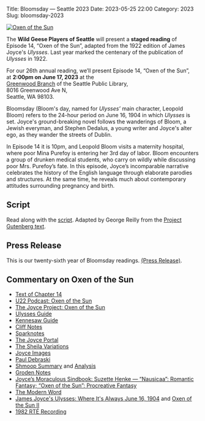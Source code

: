 Title: Bloomsday — Seattle 2023
Date: 2023-05-25 22:00
Category: 2023
Slug: bloomsday-2023

[![Oxen of the Sun]({filename}/posters/posterbloom2023-small.png)]({filename}/posters/posterbloom2023-letter.pdf "Download Oxen of the Sun Poster")

The **Wild Geese Players of Seattle** will present a **staged reading** of
Episode 14, “Oxen of the Sun”,
adapted from the 1922 edition of James Joyce's *Ulysses*.
Last year marked the centenary of the publication of *Ulysses* in 1922.

For our 26th annual reading,
we’ll present Episode 14, “Oxen of the Sun”,<br/>
at **2:00pm on June 17, 2023** at the<br/>
[Greenwood Branch](https://www.spl.org/hours-and-locations/greenwood-branch)
of the Seattle Public Library,<br/>
8016 Greenwood Ave N,<br/>
Seattle, WA 98103.

Bloomsday (Bloom's day, named for *Ulysses’* main character, Leopold Bloom)
refers to the 24-hour period on June 16, 1904
in which *Ulysses* is set.
Joyce's ground-breaking novel follows the wanderings of Bloom, a Jewish everyman,
and Stephen Dedalus, a young writer and Joyce's alter ego,
as they wander the streets of Dublin.

In Episode 14 it is 10pm,
and Leopold Bloom visits a maternity hospital,
where poor Mina Purefoy is entering her 3rd day of labor.
Bloom encounters a group of drunken medical students,
who carry on wildly while discussing poor Mrs. Purefoy’s fate.
In this episode, Joyce’s incomparable narrative
celebrates the history of the English language
through elaborate parodies and structures.
At the same time, he reveals much about contemporary attitudes
surrounding pregnancy and birth.

## Script

Read along with the [script]({filename}/scripts/OxenOfTheSun.pdf).
Adapted by George Reilly from the
[Project Gutenberg text](https://github.com/WildGeeseSeattle/Ulysses).

## Press Release

This is our twenty-sixth year of Bloomsday readings.
[(Press Release)]({filename}2023/press-release.md).

## Commentary on Oxen of the Sun

- [Text of Chapter 14](http://www.online-literature.com/james_joyce/ulysses/14/)
- [U22 Podcast: Oxen of the Sun](https://u22pod.com/episodes/episode-14-oxen-of-the-sun)
- [The Joyce Project: Oxen of the Sun](http://m.joyceproject.com/chapters/oxen.html)
- [Ulysses Guide](http://www.ulyssesguide.com/14-oxen-of-the-sun)
- [Kennesaw Guide](http://web.archive.org/web/20120515105005/http://ksumail.kennesaw.edu:80/~mglosup/ulysses/nausicaa.htm)
- [Cliff Notes](http://www.cliffsnotes.com/literature/u/ulysses/summary-and-analysis/chapter-14)
- [Sparknotes](http://www.sparknotes.com/lit/ulysses/section14/)
- [The Joyce Portal](http://web.archive.org/web/20130409060521/http://www.robotwisdom.com/jaj/ulysses/index.html#oxen)
- [The Sheila Variations](http://www.sheilaomalley.com/?p=7607)
- [Joyce Images](http://www.joyceimages.com/chapter/14/)
- [Paul Debraski](https://ijustreadaboutthat.com/2010/08/09/james-joyce%e2%80%93week-4-ulysses-1922-2/)
- [Shmoop Summary](https://www.shmoop.com/study-guides/literature/ulysses-joyce/summary/episode-14-oxen-of-the-sun) and [Analysis](https://www.shmoop.com/study-guides/literature/ulysses-joyce/summary/oxen-of-the-sun-analysis)
- [Groden Notes](http://www.michaelgroden.com/notes/open14.html)
- [Joyce’s Moraculous Sindbook: Suzette Henke — “Nausicaa”: Romantic Fantasy; “Oxen of the Sun”: Procreative Fantasy](https://kb.osu.edu/bitstream/handle/1811/24647/JOYCES_MORACULOUS_SINDBOOK.pdf?sequence=1&isAllowed=y)
- [The Modern Word](http://web.archive.org/web/20150423131232/http://www.themodernword.com/joyce/)
- [James Joyce's Ulysses: Where It's Always June 16, 1904](http://loki.stockton.edu/~kinsellt/projects/ulysses/storyReader$57.html) and [Oxen of the Sun II](http://loki.stockton.edu/~kinsellt/projects/ulysses/storyReader$61.html)
- [1982 RTÉ Recording](https://archive.org/download/Ulysses-Audiobook-Merged/14__Oxen_Of_The_Sun.mp3)
